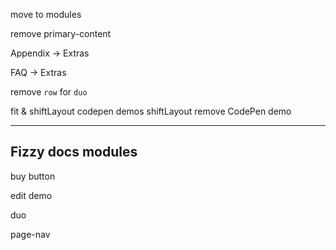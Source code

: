 <!-- Texta font -->

move to modules

<!-- move all tasks into tasks/ -->

remove primary-content

<!-- codepen link module -->

<!-- Reorder Methods -->

<!-- Reorder Options -->

Appendix -> Extras

FAQ -> Extras

remove `row` for `duo`

fit & shiftLayout codepen demos
shiftLayout remove CodePen demo

---

<div class="duo example">
  <div class="duo__cell example__code"></div>
  <div class="duo__cell example__demo"></div>
</div>


## Fizzy docs modules

buy button

edit demo

duo

page-nav


